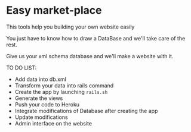 # Easy market-place

This tools help you building your own website easily

You just have to know how to draw a DataBase and we'll take care of the rest.

Give us your xml schema database and we'll make a website with it.


TO DO LIST:

* Add data into db.xml
* Transform your data into rails command
* Create the app by launching `rails.sh`
* Generate the views
* Push your code to Heroku
* Integrate modifications of Database after creating the app
* Update modifications
* Admin interface on the website
